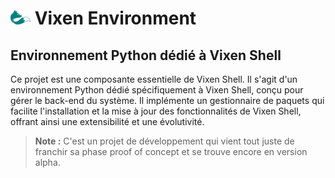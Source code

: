 # ![vixen logo](./vixen_logo_md.png) Vixen Environment

## Environnement Python dédié à Vixen Shell

Ce projet est une composante essentielle de Vixen Shell. Il s'agit d'un environnement Python dédié spécifiquement à Vixen Shell, conçu pour gérer le back-end du système. Il implémente un gestionnaire de paquets qui facilite l'installation et la mise à jour des fonctionnalités de Vixen Shell, offrant ainsi une extensibilité et une évolutivité.

> **Note :** C'est un projet de développement qui vient tout juste de franchir sa phase proof of concept et se trouve encore en version alpha.